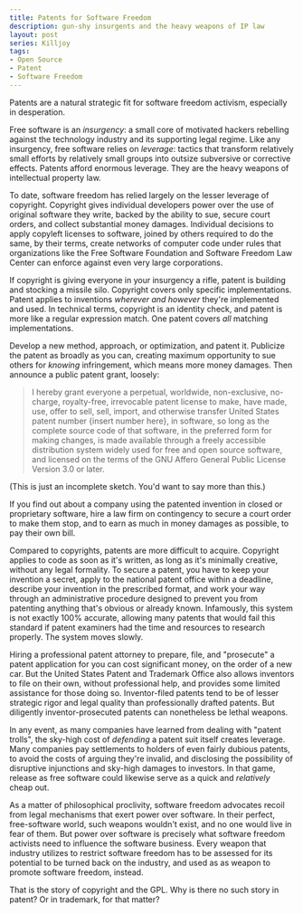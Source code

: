 ```yaml
---
title: Patents for Software Freedom
description: gun-shy insurgents and the heavy weapons of IP law
layout: post
series: Killjoy
tags:
- Open Source
- Patent
- Software Freedom
---
```


Patents are a natural strategic fit for software freedom activism, especially in desperation.

Free software is an _insurgency_: a small core of motivated hackers rebelling against the technology industry and its supporting legal regime.  Like any insurgency, free software relies on _leverage_: tactics that transform relatively small efforts by relatively small groups into outsize subversive or corrective effects.  Patents afford enormous leverage.  They are the heavy weapons of intellectual property law.

To date, software freedom has relied largely on the lesser leverage of copyright.  Copyright gives individual developers power over the use of original software they write, backed by the ability to sue, secure court orders, and collect substantial money damages.  Individual decisions to apply copyleft licenses to software, joined by others required to do the same, by their terms, create networks of computer code under rules that organizations like the Free Software Foundation and Software Freedom Law Center can enforce against even very large corporations.

If copyright is giving everyone in your insurgency a rifle, patent is building and stocking a missile silo.  Copyright covers only specific implementations.  Patent applies to inventions _wherever and however_ they're implemented and used.  In technical terms, copyright is an identity check, and patent is more like a regular expression match.  One patent covers _all_ matching implementations.

Develop a new method, approach, or optimization, and patent it.  Publicize the patent as broadly as you can, creating maximum opportunity to sue others for _knowing_ infringement, which means more money damages.  Then announce a public patent grant, loosely:

> I hereby grant everyone a perpetual, worldwide, non-exclusive, no-charge, royalty-free, irrevocable patent license to make, have made, use, offer to sell, sell, import, and otherwise transfer United States patent number {insert number here}, in software, so long as the complete source code of that software, in the preferred form for making changes, is made available through a freely accessible distribution system widely used for free and open source software, and licensed on the terms of the GNU Affero General Public License Version 3.0 or later.

(This is just an incomplete sketch.  You'd want to say more than this.)

If you find out about a company using the patented invention in closed or proprietary software, hire a law firm on contingency to secure a court order to make them stop, and to earn as much in money damages as possible, to pay their own bill.

Compared to copyrights, patents are more difficult to acquire.  Copyright applies to code as soon as it's written, as long as it's minimally creative, without any legal formality.  To secure a patent, you have to keep your invention a secret, apply to the national patent office within a deadline, describe your invention in the prescribed format, and work your way through an administrative procedure designed to prevent you from patenting anything that's obvious or already known.  Infamously, this system is not exactly 100% accurate, allowing many patents that would fail this standard if patent examiners had the time and resources to research properly.  The system moves slowly.

Hiring a professional patent attorney to prepare, file, and "prosecute" a patent application for you can cost significant money, on the order of a new car.  But the United States Patent and Trademark Office also allows inventors to file on their own, without professional help, and provides some limited assistance for those doing so.  Inventor-filed patents tend to be of lesser strategic rigor and legal quality than professionally drafted patents.  But diligently inventor-prosecuted patents can nonetheless be lethal weapons.

In any event, as many companies have learned from dealing with "patent trolls", the sky-high cost of _defending_ a patent suit itself creates leverage.  Many companies pay settlements to holders of even fairly dubious patents, to avoid the costs of arguing they're invalid, and disclosing the possibility of disruptive injunctions and sky-high damages to investors.  In that game, release as free software could likewise serve as a quick and _relatively_ cheap out.

As a matter of philosophical proclivity, software freedom advocates recoil from legal mechanisms that exert power over software.  In their perfect, free-software world, such weapons wouldn't exist, and no one would live in fear of them.  But power over software is precisely what software freedom activists need to influence the software business.  Every weapon that industry utilizes to restrict software freedom has to be assessed for its potential to be turned back on the industry, and used as as weapon to promote software freedom, instead.

That is the story of copyright and the GPL.  Why is there no such story in patent?  Or in trademark, for that matter?

